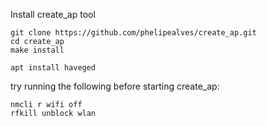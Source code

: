 

Install create_ap tool
```
git clone https://github.com/phelipealves/create_ap.git
cd create_ap
make install
```


```
apt install haveged
```


try running the following before starting create_ap:
```
nmcli r wifi off
rfkill unblock wlan
```